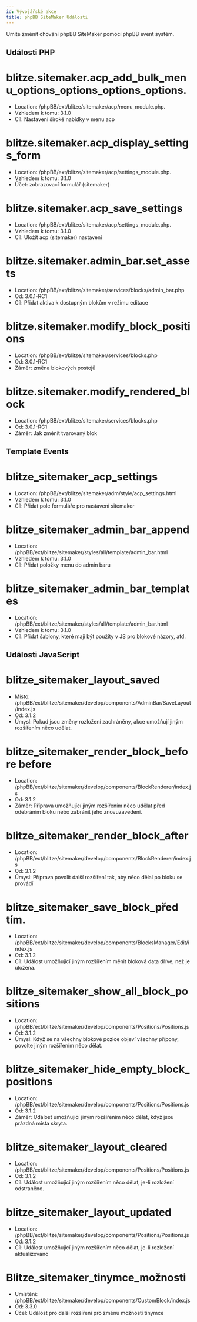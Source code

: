 ```yaml
---
id: Vývojářské akce
title: phpBB SiteMaker Události
---
```


Umíte změnit chování phpBB SiteMaker pomocí phpBB event systém.

## Události PHP

# blitze.sitemaker.acp_add_bulk_menu_options_options_options_options.

- Location: /phpBB/ext/blitze/sitemaker/acp/menu_module.php.
- Vzhledem k tomu: 3.1.0
- Cíl: Nastavení široké nabídky v menu acp

# blitze.sitemaker.acp_display_settings_form

- Location: /phpBB/ext/blitze/sitemaker/acp/settings_module.php.
- Vzhledem k tomu: 3.1.0
- Účet: zobrazovací formulář (sitemaker)

# blitze.sitemaker.acp_save_settings

- Location: /phpBB/ext/blitze/sitemaker/acp/settings_module.php.
- Vzhledem k tomu: 3.1.0
- Cíl: Uložit acp (sitemaker) nastavení

# blitze.sitemaker.admin_bar.set_assets

- Location: /phpBB/ext/blitze/sitemaker/services/blocks/admin_bar.php
- Od: 3.0.1-RC1
- Cíl: Přidat aktiva k dostupným blokům v režimu editace

# blitze.sitemaker.modify_block_positions

- Location: /phpBB/ext/blitze/sitemaker/services/blocks.php
- Od: 3.0.1-RC1
- Záměr: změna blokových postojů

# blitze.sitemaker.modify_rendered_block

- Location: /phpBB/ext/blitze/sitemaker/services/blocks.php
- Od: 3.0.1-RC1
- Záměr: Jak změnit tvarovaný blok

## Template Events

# blitze_sitemaker_acp_settings

- Location: /phpBB/ext/blitze/sitemaker/adm/style/acp_settings.html
- Vzhledem k tomu: 3.1.0
- Cíl: Přidat pole formuláře pro nastavení sitemaker

# blitze_sitemaker_admin_bar_append

- Location: /phpBB/ext/blitze/sitemaker/styles/all/template/admin_bar.html
- Vzhledem k tomu: 3.1.0
- Cíl: Přidat položky menu do admin baru

# blitze_sitemaker_admin_bar_templates

- Location: /phpBB/ext/blitze/sitemaker/styles/all/template/admin_bar.html
- Vzhledem k tomu: 3.1.0
- Cíl: Přidat šablony, které mají být použity v JS pro blokové názory, atd.

## Události JavaScript

# blitze_sitemaker_layout_saved

- Místo: /phpBB/ext/blitze/sitemaker/develop/components/AdminBar/SaveLayout/index.js
- Od: 3.1.2
- Úmysl: Pokud jsou změny rozložení zachráněny, akce umožňují jiným rozšířením něco udělat.

# blitze_sitemaker_render_block_before before

- Location: /phpBB/ext/blitze/sitemaker/develop/components/BlockRenderer/index.js
- Od: 3.1.2
- Záměr: Příprava umožňující jiným rozšířením něco udělat před odebráním bloku nebo zabránit jeho znovuzavedení.

# blitze_sitemaker_render_block_after

- Location: /phpBB/ext/blitze/sitemaker/develop/components/BlockRenderer/index.js
- Od: 3.1.2
- Úmysl: Příprava povolit další rozšíření tak, aby něco dělal po bloku se provádí

# blitze_sitemaker_save_block_před tím.

- Location: /phpBB/ext/blitze/sitemaker/develop/components/BlocksManager/Edit/index.js
- Od: 3.1.2
- Cíl: Událost umožňující jiným rozšířením měnit bloková data dříve, než je uložena.

# blitze_sitemaker_show_all_block_positions

- Location: /phpBB/ext/blitze/sitemaker/develop/components/Positions/Positions.js
- Od: 3.1.2
- Úmysl: Když se na všechny blokové pozice objeví všechny přípony, povolte jiným rozšířením něco dělat.

# blitze_sitemaker_hide_empty_block_positions

- Location: /phpBB/ext/blitze/sitemaker/develop/components/Positions/Positions.js
- Od: 3.1.2
- Záměr: Událost umožňující jiným rozšířením něco dělat, když jsou prázdná místa skryta.

# blitze_sitemaker_layout_cleared

- Location: /phpBB/ext/blitze/sitemaker/develop/components/Positions/Positions.js
- Od: 3.1.2
- Cíl: Událost umožňující jiným rozšířením něco dělat, je-li rozložení odstraněno.

# blitze_sitemaker_layout_updated

- Location: /phpBB/ext/blitze/sitemaker/develop/components/Positions/Positions.js
- Od: 3.1.2
- Cíl: Událost umožňující jiným rozšířením něco dělat, je-li rozložení aktualizováno

# Blitze_sitemaker_tinymce_možnosti

- Umístění: /phpBB/ext/blitze/sitemaker/develop/components/CustomBlock/index.js
- Od: 3.3.0
- Účel: Událost pro další rozšíření pro změnu možností tinymce